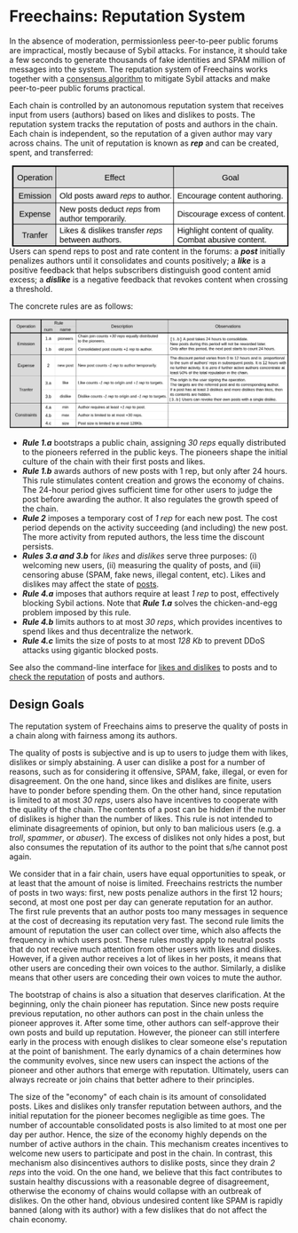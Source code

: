 # Freechains: Reputation System

In the absence of moderation, permissionless peer-to-peer public forums are
impractical, mostly because of Sybil attacks.
For instance, it should take a few seconds to generate thousands of fake
identities and SPAM million of messages into the system.
The reputation system of Freechains works together with a
[consensus algorithm](cons.md) to mitigate Sybil attacks and make peer-to-peer
public forums practical.

Each chain is controlled by an autonomous reputation system that receives input
from users (authors) based on likes and dislikes to posts.
The reputation system tracks the reputation of posts and authors in the chain.
Each chain is independent, so the reputation of a given author may vary across
chains.
The unit of reputation is known as ***rep*** and can be created, spent, and
transferred:

<img src="general.png" width="500" align="right">

Users can spend reps to post and rate content in the forums:
    a ***post*** initially penalizes authors until it consolidates and counts positively;
    a ***like*** is a positive feedback that helps subscribers distinguish good content amid excess;
    a ***dislike*** is a negative feedback that revokes content when crossing a threshold.

The concrete rules are as follows:

<img src="rules.png">

- ***Rule 1.a*** bootstraps a public chain, assigning *30 reps* equally
  distributed to the pioneers referred in the public keys.
  The pioneers shape the initial culture of the chain with their first posts
  and likes.
- ***Rule 1.b*** awards authors of new posts with 1 rep, but only after 24
  hours.
  This rule stimulates content creation and grows the economy of chains.
  The 24-hour period gives sufficient time for other users to judge the post
  before awarding the author.
  It also regulates the growth speed of the chain.
- ***Rule 2*** imposes a temporary cost of *1 rep* for each new post.
  The cost period depends on the activity succeeding (and including) the new
  post.
  The more activity from reputed authors, the less time the discount persists.
- ***Rules 3.a and 3.b*** for *likes* and *dislikes* serve three purposes:
    (i) welcoming new users,
    (ii) measuring the quality of posts, and
    (iii) censoring abuse (SPAM, fake news, illegal content, etc).
  Likes and dislikes may affect the state of [posts](blocks.md).
- ***Rule 4.a*** imposes that authors require at least *1 rep* to post,
  effectively blocking Sybil actions.
  Note that ***Rule 1.a*** solves the chicken-and-egg problem imposed by this
  rule.
- ***Rule 4.b*** limits authors to at most *30 reps*, which provides incentives
  to spend likes and thus decentralize the network.
- ***Rule 4.c*** limits the size of posts to at most *128 Kb* to prevent DDoS
  attacks using gigantic blocked posts.

See also the command-line interface for
    [likes and dislikes](cmds.md#chain-like--dislike) to posts
    and to [check the reputation](cmds.md#chain-reps) of posts and authors.

## Design Goals

The reputation system of Freechains aims to preserve the quality of posts in a
chain along with fairness among its authors.

The quality of posts is subjective and is up to users to judge them with likes,
dislikes or simply abstaining.
A user can dislike a post for a number of reasons, such as for considering it
offensive, SPAM, fake, illegal, or even for disagreement.
On the one hand, since likes and dislikes are finite, users have to ponder
before spending them.
On the other hand, since reputation is limited to at most *30 reps*, users also
have incentives to cooperate with the quality of the chain.
The contents of a post can be hidden if the number of dislikes is higher than
the number of likes.
This rule is not intended to eliminate disagreements of opinion, but only to
ban malicious users (e.g. a *troll*, *spammer*, or *abuser*).
The excess of dislikes not only hides a post, but also consumes the reputation
of its author to the point that s/he cannot post again.

We consider that in a fair chain, users have equal opportunities to speak, or
at least that the amount of noise is limited.
Freechains restricts the number of posts in two ways: first, new posts penalize
authors in the first 12 hours; second, at most one post per day can generate
reputation for an author.
The first rule prevents that an author posts too many messages in sequence at
the cost of decreasing its reputation very fast.
The second rule limits the amount of reputation the user can collect over time,
which also affects the frequency in which users post.
These rules mostly apply to neutral posts that do not receive much attention
from other users with likes and dislikes.
However, if a given author receives a lot of likes in her posts, it means that
other users are conceding their own voices to the author.
Similarly, a dislike means that other users are conceding their own voices to
mute the author.

The bootstrap of chains is also a situation that deserves clarification.
At the beginning, only the chain pioneer has reputation.
Since new posts require previous reputation, no other authors can post in the
chain unless the pioneer approves it.
After some time, other authors can self-approve their own posts and build up
reputation.
However, the pioneer can still interfere early in the process with enough
dislikes to clear someone else's reputation at the point of banishment.
The early dynamics of a chain determines how the community evolves, since new
users can inspect the actions of the pioneer and other authors that emerge with
reputation.
Ultimately, users can always recreate or join chains that better adhere to
their principles.

The size of the "economy" of each chain is its amount of consolidated posts.
Likes and dislikes only transfer reputation between authors, and the initial
reputation for the pioneer becomes negligible as time goes.
The number of accountable consolidated posts is also limited to at most one per
day per author.
Hence, the size of the economy highly depends on the number of active authors
in the chain.
This mechanism creates incentives to welcome new users to participate and post
in the chain.
In contrast, this mechanism also disincentives authors to dislike posts, since
they drain *2 reps* into the void.
On the one hand, we believe that this fact contributes to sustain healthy
discussions with a reasonable degree of disagreement, otherwise the economy of
chains would collapse with an outbreak of dislikes.
On the other hand, obvious undesired content like SPAM is rapidly banned (along
with its author) with a few dislikes that do not affect the chain economy.
